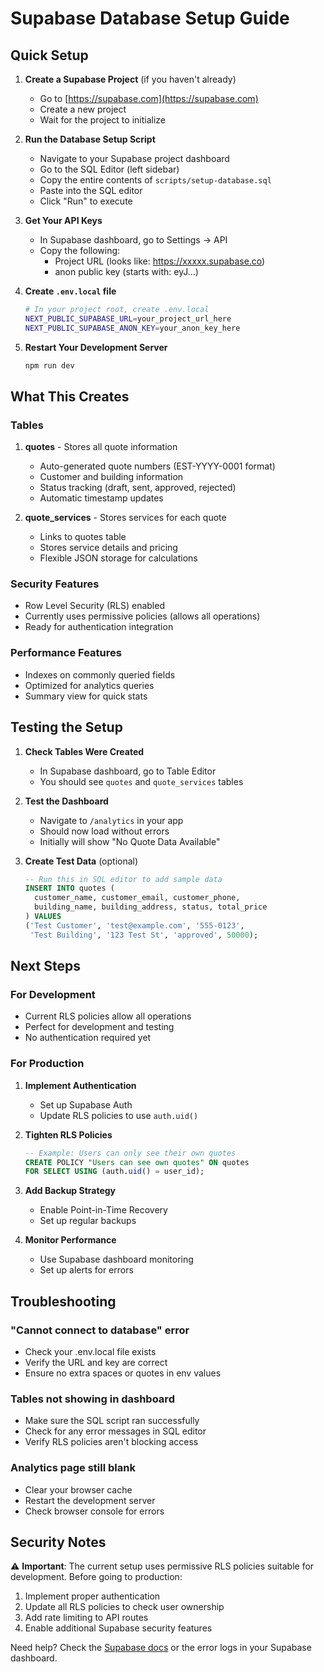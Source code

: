 # Supabase Database Setup Guide

## Quick Setup

1. **Create a Supabase Project** (if you haven't already)
   - Go to [https://supabase.com](https://supabase.com)
   - Create a new project
   - Wait for the project to initialize

2. **Run the Database Setup Script**
   - Navigate to your Supabase project dashboard
   - Go to the SQL Editor (left sidebar)
   - Copy the entire contents of `scripts/setup-database.sql`
   - Paste into the SQL editor
   - Click "Run" to execute

3. **Get Your API Keys**
   - In Supabase dashboard, go to Settings → API
   - Copy the following:
     - Project URL (looks like: https://xxxxx.supabase.co)
     - anon public key (starts with: eyJ...)

4. **Create `.env.local` file**
   ```bash
   # In your project root, create .env.local
   NEXT_PUBLIC_SUPABASE_URL=your_project_url_here
   NEXT_PUBLIC_SUPABASE_ANON_KEY=your_anon_key_here
   ```

5. **Restart Your Development Server**
   ```bash
   npm run dev
   ```

## What This Creates

### Tables
1. **quotes** - Stores all quote information
   - Auto-generated quote numbers (EST-YYYY-0001 format)
   - Customer and building information
   - Status tracking (draft, sent, approved, rejected)
   - Automatic timestamp updates

2. **quote_services** - Stores services for each quote
   - Links to quotes table
   - Stores service details and pricing
   - Flexible JSON storage for calculations

### Security Features
- Row Level Security (RLS) enabled
- Currently uses permissive policies (allows all operations)
- Ready for authentication integration

### Performance Features
- Indexes on commonly queried fields
- Optimized for analytics queries
- Summary view for quick stats

## Testing the Setup

1. **Check Tables Were Created**
   - In Supabase dashboard, go to Table Editor
   - You should see `quotes` and `quote_services` tables

2. **Test the Dashboard**
   - Navigate to `/analytics` in your app
   - Should now load without errors
   - Initially will show "No Quote Data Available"

3. **Create Test Data** (optional)
   ```sql
   -- Run this in SQL editor to add sample data
   INSERT INTO quotes (
     customer_name, customer_email, customer_phone, 
     building_name, building_address, status, total_price
   ) VALUES 
   ('Test Customer', 'test@example.com', '555-0123', 
    'Test Building', '123 Test St', 'approved', 50000);
   ```

## Next Steps

### For Development
- Current RLS policies allow all operations
- Perfect for development and testing
- No authentication required yet

### For Production
1. **Implement Authentication**
   - Set up Supabase Auth
   - Update RLS policies to use `auth.uid()`

2. **Tighten RLS Policies**
   ```sql
   -- Example: Users can only see their own quotes
   CREATE POLICY "Users can see own quotes" ON quotes
   FOR SELECT USING (auth.uid() = user_id);
   ```

3. **Add Backup Strategy**
   - Enable Point-in-Time Recovery
   - Set up regular backups

4. **Monitor Performance**
   - Use Supabase dashboard monitoring
   - Set up alerts for errors

## Troubleshooting

### "Cannot connect to database" error
- Check your .env.local file exists
- Verify the URL and key are correct
- Ensure no extra spaces or quotes in env values

### Tables not showing in dashboard
- Make sure the SQL script ran successfully
- Check for any error messages in SQL editor
- Verify RLS policies aren't blocking access

### Analytics page still blank
- Clear your browser cache
- Restart the development server
- Check browser console for errors

## Security Notes

⚠️ **Important**: The current setup uses permissive RLS policies suitable for development. Before going to production:

1. Implement proper authentication
2. Update all RLS policies to check user ownership
3. Add rate limiting to API routes
4. Enable additional Supabase security features

Need help? Check the [Supabase docs](https://supabase.com/docs) or the error logs in your Supabase dashboard.